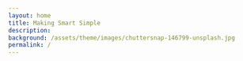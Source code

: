 ```yaml
---
layout: home
title: Making Smart Simple
description:
background: /assets/theme/images/chuttersnap-146799-unsplash.jpg
permalink: /
---
```




